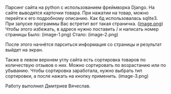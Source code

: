 Парсинг сайта на python с использованием фреймворка Django. На сайте выводятся карточки товара. При нажатии на товар, можно перейти к его подробному описанию. Как бд использовалась sqlite3.
При запуске программы Вас встретит вот такая страничка.
([image.png](https://github.com/Peggysturm/django-review/blob/dev/kartinki/image.png))
Чтобы этого избежать, в адресе нужно поставить / и написать номер страницы
Было: (image-1.png)
Стало: (image-2.png)

После этого начнётся парситься информация со страницы и результат выйдет на экран.

Также в левом верхнем углу сайта есть сортировка товаров по количествую отзывов о них. Можно сортировать по возрастанию или по убыванию. Чтобы сортировка заработала, нужно выбрать тип сортировки, а после нажать на кнопку применить. 
(image-3.png)

Работу выполнил Дмитриев Вячеслав.
